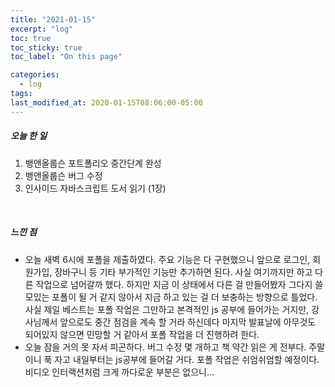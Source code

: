 ```yaml
---
title: "2021-01-15"
excerpt: "log"
toc: true
toc_sticky: true
toc_label: "On this page"

categories:
  - log
tags:
last_modified_at: 2020-01-15T08:06:00-05:00
---
```


##### 오늘 한 일

1. 뱅앤올룹슨 포트폴리오 중간단계 완성
2. 뱅앤올룹슨 버그 수정
3. 인사이드 자바스크립트 도서 읽기 (1장)

<br />

##### 느낀 점

- 오늘 새벽 6시에 포폴을 제출하였다. 주요 기능은 다 구현했으니 앞으로 로그인, 회원가입, 장바구니 등 기타 부가적인 기능만 추가하면 된다. 사실 여기까지만 하고 다른 작업으로 넘어갈까 했다. 하지만 지금 이 상태에서 다른 걸 만들어봤자 그다지 쓸모있는 포폴이 될 거 같지 않아서 지금 하고 있는 걸 더 보충하는 방향으로 틀었다. 사실 제일 베스트는 포폴 작업은 그만하고 본격적인 js 공부에 들어가는 거지만, 강사님께서 앞으로도 중간 점검을 계속 할 거라 하신데다 마지막 발표날에 아무것도 되어있지 않으면 민망할 거 같아서 포폴 작업을 더 진행하려 한다.
- 오늘 잠을 거의 못 자서 피곤하다. 버그 수정 몇 개하고 책 약간 읽은 게 전부다. 주말이니 푹 자고 내일부터는 js공부에 들어갈 거다. 포폴 작업은 쉬엄쉬엄할 예정이다. 비디오 인터랙션처럼 크게 까다로운 부분은 없으니...
